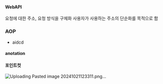 
#### WebAPI
요청에 대한 주소, 요청 방식을 구체화
사용자가 사용하는 주소의 단순화를 목적으로 함


### AOP
- aidcd

#### anotation 

#### 포인트컷
![Uploading Pasted image 20241021123311.png…]()

